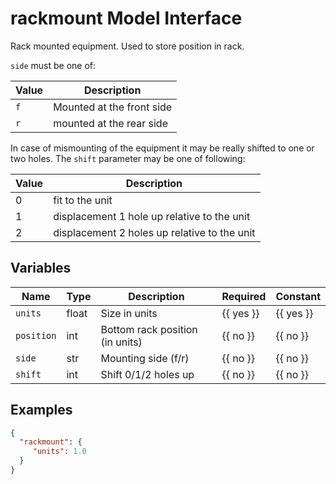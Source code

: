 # rackmount Model Interface

Rack mounted equipment. Used to store position in rack.

`side` must be one of:

| Value | Description               |
| ----- | ------------------------- |
| `f`   | Mounted at the front side |
| `r`   | mounted at the rear side  |

In case of mismounting of the equipment it may be really shifted to one or two holes.
The `shift` parameter may be one of following:

| Value | Description                                  |
| ----- | -------------------------------------------- |
| 0     | fit to the unit                              |
| 1     | displacement 1 hole up relative to the unit  |
| 2     | displacement 2 holes up relative to the unit |

## Variables

<!-- table start -->
| Name | Type | Description | Required | Constant |
| --- | --- | --- | --- | --- |
| `units` | float | Size in units | {{ yes }} | {{ yes }} |
| `position` | int | Bottom rack position (in units) | {{ no }} | {{ no }} |
| `side` | str | Mounting side (f/r) | {{ no }} | {{ no }} |
| `shift` | int | Shift 0/1/2 holes up | {{ no }} | {{ no }} |

<!-- table end -->

## Examples

```json
{
  "rackmount": {
     "units": 1.0
  }
}
```
